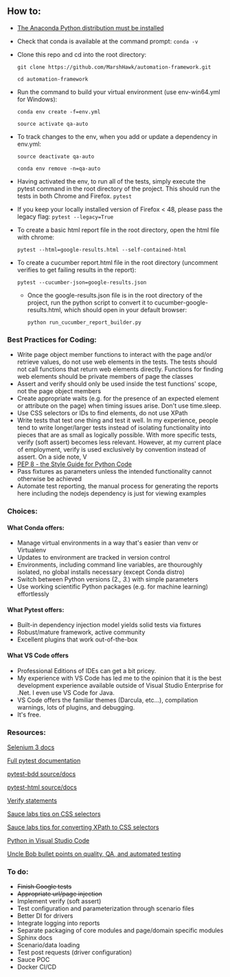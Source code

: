 ## How to:
* [The Anaconda Python distribution must be installed](https://www.anaconda.com/download/)
* Check that conda is available at the command prompt:
    ```conda -v```
* Clone this repo and cd into the root directory:

    ```git clone https://github.com/MarshHawk/automation-framework.git```

    ```cd automation-framework```
* Run the command to build your virtual environment (use env-win64.yml for Windows):
    
    ```conda env create -f=env.yml```
    
    ```source activate qa-auto```
* To track changes to the env, when you add or update a dependency in env.yml:
    
    ```source deactivate qa-auto```
    
    ```conda env remove -n=qa-auto```
* Having activated the env, to run all of the tests, simply execute the pytest command in the root directory of the project. This should run the tests in both Chrome and Firefox.
    ```pytest```
* If you keep your locally installed version of Firefox < 48, please pass the legacy flag:
    ```pytest --legacy=True```

* To create a basic html report file in the root directory, open the html file with chrome:

    ```pytest --html=google-results.html --self-contained-html```

* To create a cucumber report.html file in the root directory (uncomment verifies to get failing results in the report):

    ```pytest --cucumber-json=google-results.json```

    * Once the google-results.json file is in the root directory of the project, run the python script to convert it to cucumber-google-results.html, which should open in your default browser:

        ```python run_cucumber_report_builder.py```

### Best Practices for Coding:
* Write page object member functions to interact with the page and/or retrieve values, do not use web elements in the tests. The tests should not call functions that return web elements directly. Functions for finding web elements should be private members of page the classes
* Assert and verify should only be used inside the test functions' scope, not the page object members
* Create appropriate waits (e.g. for the presence of an expected element or attribute on the page) when timing issues arise. Don't use time.sleep.
* Use CSS selectors or IDs to find elements, do not use XPath
* Write tests that test one thing and test it well. In my experience, people tend to write longer/larger tests instead of isolating functionality into pieces that are as small as logically possible. With more specific tests, verify (soft assert) becomes less relevant. However, at my current place of employment, verify is used exclusively by convention instead of assert. On a side note, V
* [PEP 8 - the Style Guide for Python Code](https://pep8.org/)
* Pass fixtures as parameters unless the intended functionality cannot otherwise be achieved
* Automate test reporting, the manual process for generating the reports here including the nodejs dependency is just for viewing examples

### Choices:
  #### What Conda offers:
  * Manage virtual environments in a way that's easier than venv or Virtualenv
  * Updates to environment are tracked in version control
  * Environments, including command line variables, are thouroughly isolated, no global installs necessary (except Conda distro)
  * Switch between Python versions (2.*, 3.*) with simple parameters
  * Use working scientific Python packages (e.g. for machine learning) effortlessly

  #### What Pytest offers:
  * Built-in dependency injection model yields solid tests via fixtures
  * Robust/mature framework, active community
  * Excellent plugins that work out-of-the-box 

  #### What VS Code offers
  * Professional Editions of IDEs can get a bit pricey.
  * My experience with VS Code has led me to the opinion that it is the best development experience available outside of Visual Studio Enterprise for .Net. I even use VS Code for Java.
  * VS Code offers the familiar themes (Darcula, etc...), compilation warnings, lots of plugins, and debugging.
  * It's free.

### Resources:
[Selenium 3 docs](https://seleniumhq.github.io/selenium/docs/api/py/index.html) 

[Full pytest documentation](https://docs.pytest.org/en/latest/contents.html)

[pytest-bdd source/docs](https://github.com/pytest-dev/pytest-bdd)

[pytest-html source/docs](https://github.com/pytest-dev/pytest-html)

[Verify statements](https://muthutechno.wordpress.com/2015/01/26/implementing-verify-statements-for-testng-framework/)

[Sauce labs tips on CSS selectors](https://saucelabs.com/blog/selenium-tips-intermediate-css-selectors-in-selenium)

[Sauce labs tips for converting XPath to CSS selectors](https://saucelabs.com/resources/articles/selenium-tips-css-selectors)

[Python in Visual Studio Code](https://code.visualstudio.com/docs/languages/python)

[Uncle Bob bullet points on quality, QA, and automated testing](https://content.pivotal.io/blog/uncle-bob-agile-testing-and-bdd)

### To do:
* ~~Finish Google tests~~
* ~~Appropriate url/page injection~~
* Implement verify (soft assert)
* Test configuration and parameterization through scenario files
* Better DI for drivers
* Integrate logging into reports
* Separate packaging of core modules and page/domain specific modules
* Sphinx docs
* Scenario/data loading
* Test post requests (driver configuration)
* Sauce POC
* Docker CI/CD